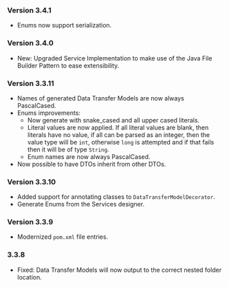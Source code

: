 ### Version 3.4.1

- Enums now support serialization.

### Version 3.4.0

- New: Upgraded Service Implementation to make use of the Java File Builder Pattern to ease extensibility.

### Version 3.3.11

- Names of generated Data Transfer Models are now always PascalCased.
- Enums improvements:
    - Now generate with snake_cased and all upper cased literals.
    - Literal values are now applied. If all literal values are blank, then literals have no value, if all can be parsed as an integer, then the value type will be `int`, otherwise `long` is attempted and if that fails then it will be of type `String`.
    - Enum names are now always PascalCased.
- Now possible to have DTOs inherit from other DTOs.

### Version 3.3.10

- Added support for annotating classes to `DataTransferModelDecorator`.
- Generate Enums from the Services designer.

### Version 3.3.9

- Modernized `pom.xml` file entries.

### 3.3.8

- Fixed: Data Transfer Models will now output to the correct nested folder location.